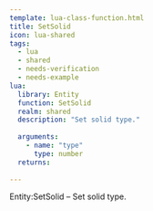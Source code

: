 ```yaml
---
template: lua-class-function.html
title: SetSolid
icon: lua-shared
tags:
  - lua
  - shared
  - needs-verification
  - needs-example
lua:
  library: Entity
  function: SetSolid
  realm: shared
  description: "Set solid type."
  
  arguments:
    - name: "type"
      type: number
  returns:
    
---
```


<div class="lua__search__keywords">
Entity:SetSolid &#x2013; Set solid type.
</div>
